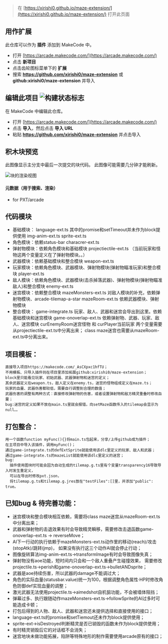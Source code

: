  


> 在 [https://xirishi0.github.io/maze-extension/](https://xirishi0.github.io/maze-extension/) 打开此页面

## 用作扩展

此仓库可以作为 **插件** 添加到 MakeCode 中。

* 打开 [https://arcade.makecode.com/](https://arcade.makecode.com/)
* 点击 **新项目**
* 点击齿轮图标菜单下的 **扩展**
* 搜索 **https://github.com/xirishi0/maze-extension** 或 **github:xirishi0/maze-extension** 并导入

## 编辑此项目 ![构建状态标志](https://github.com/xirishi0/maze-extension/workflows/MakeCode/badge.svg)

在 MakeCode 中编辑此仓库。

* 打开 [https://arcade.makecode.com/](https://arcade.makecode.com/)
* 点击 **导入**，然后点击 **导入 URL**
* 粘贴 **https://github.com/xirishi0/maze-extension** 并点击导入

## 积木块预览

此图像显示主分支中最后一次提交的块代码。
此图像可能需要几分钟才能刷新。

![块的渲染视图](https://github.com/xirishi0/maze-extension/raw/master/.github/makecode/blocks.png)

#### 元数据（用于搜索、渲染）

* for PXT/arcade
<script src="https://makecode.com/gh-pages-embed.js"></script><script>makeCodeRender("{{ site.makecode.home_url }}", "{{ site.github.owner_name }}/{{ site.github.repository_name }}");</script>


## 代码模块
* 基础模块：
    language-ext.ts 其中的promise和setTimeout并未作为block提供使用
    img-anim-ext.ts 
    sprite-ext.ts
* 角色模块：依赖status-bar
    characrer-ext.ts
* 弹射物模块：依赖角色模块和基础模块
    projectiectile-ext.ts
    （当前玩家和怪物这两个变量定义在了弹射物模块。。）
* 武器模块：依赖基础模块和整合模块
    weapon-ext.ts
* 玩家模块：依赖角色模块、武器模块、弹射物模块(弹射物瞄准玩家)和整合模块
    player-ext.ts
* 敌人模块：依赖角色模块、武器模块(击杀掉落武器)、弹射物模块(弹射物瞄准敌人)和整合模块
    enemy-ext.ts
* 迷宫模块：依赖整合模块
    mazeMonsters-ext.ts 对敌人模块的补充，依赖弹射物模块、arcade-tilemap-a-star
    mazeRoom-ext.ts 依赖武器模块、弹射物模块
* 整合模块：
    game-integrate.ts 玩家、敌人、武器和迷宫会导出到这里。依赖基础模块和迷宫模块
    game-onoverlap-ext.ts 依赖弹射物、武器、玩家、敌人、迷宫模块
curEnemyRoom迷宫怪物 和 curPlayer当前玩家 两个变量需要从projectiectile-ext.ts中分离出来；
class maze迷宫也需要从mazeRoom-ext.ts中分离出来。

## 项目模板：
    直接导入项目https://makecode.com/_AsCXpxc1hfTU；
    不用模板、只导入插件则在项目里添加拓展github:xirishi0/maze-extension；
    block里只能看见玩家、初始武器、武器弹射物和迷宫的定义；
    其余武器定义在weapon.ts，敌人定义在enemy.ts，迷宫的怪物组成定义在maze.ts；
    玩家的血量、武器伤害都较低，需要自行调整到合理的数值；
    武器伤害的调整有两种方式：直接修改弹射物的伤害，或者设置弹射物和敌方精灵重叠时修改血量；
    bug:迷宫的定义如果不放在main.ts里就会报错，向setMaze函数传入的tilemap会显示为null。。

## 打包整合：
    用一个函数function myFunc(){}将main.ts包起来，分享/上传github成为插件；
    在主项目中导入该插件，调用myFunc()；
    通过game-integrate.ts的defExtSprite就能使用该dlc里定义的玩家、敌人和武器；
    通过game-integrate.ts的mazeList就能使用该dlc里定义的迷宫；
    bug: 
      插件使用图块时可能会因为自动生成的tilemap.g.ts里有个变量transparency16导致导入时发生重定义，
      可以在导出时修改pxt.json，
      将tilemap.g.ts和tilemap.g.jres放在"testFiles":[]里，并添加"public": true。

## 已知bug & 待完善功能：
* 迷宫模块和整合模块相互依赖，需要将class maze迷宫从mazeRoom-ext.ts中分离出来；
* 武器和弹射物的击退效果有时会导致精灵瞬移，需要修改击退函数game-onoverlap-ext.ts -> reverseMove；
* AI下一行动的执行依赖于mazeMonsters-ext.ts动作里的移动(reach)/攻击(stopAtk)/跳转(jmp)，
  如果没有执行这三个动作AI就会停止行动；
* 图像旋转算法img-anim-ext.ts->transformImage有时会导致图像失真；
* 弹射物没有aoe功能，短时间内只会和一个敌人重叠产生碰撞效果，
  需要修改projectile.ts->perish和game-onoverlap-ext.ts->bulletANDsprite；
* 武器是aoe持续伤害，所以武器的damage不能调过大；
* 角色的实际血量(statusbar.value)统一为100，根据调整角色属性·HP时修改角色防御def实现血量的调整；
* 激光武器无法使用projectile.ts->aimedshot自机狙功能，不会被墙体阻挡；
* 弹幕过多、执行跟随动作mazeMonsters-ext.ts->followSprite的AI过多时可能造成卡顿；
* 打包后得到的人物、敌人、武器和迷宫还未提供选择和直接使用的接口；
* language-ext.ts的promise和setTiemout还未作为block提供使用；
* sprite-ext->isDestroyed判断精灵是否已销毁的函数未作为block提供使用；
* 有时精灵销毁后它的对话框不会消失；
* 迷宫地块未做功能拓展，陷阱等特殊地形的制作需要使用arcade原有的接口；